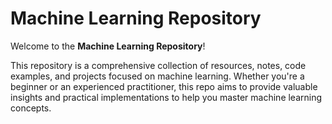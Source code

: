 # Machine Learning Repository

Welcome to the **Machine Learning Repository**! 

This repository is a comprehensive collection of resources, notes, code examples, and projects focused on machine learning. Whether you're a beginner or an experienced practitioner, this repo aims to provide valuable insights and practical implementations to help you master machine learning concepts.
